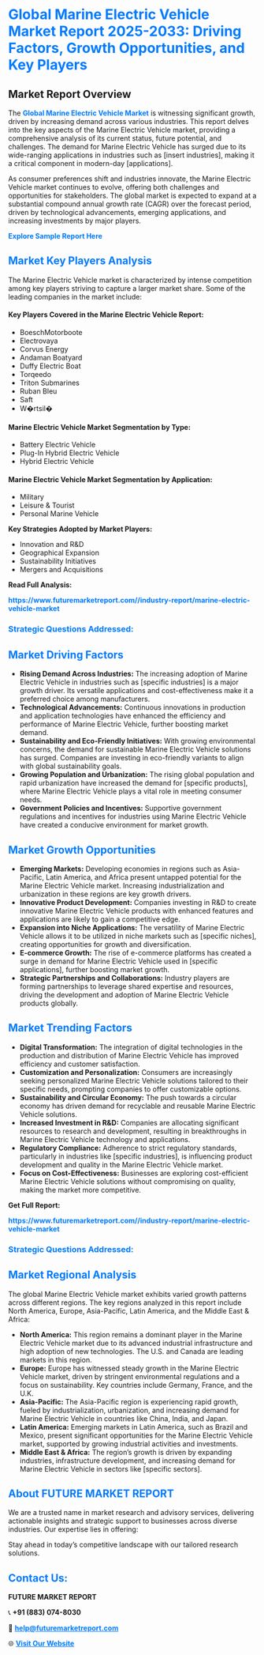 <h1 style="color: #007BFF;">Global Marine Electric Vehicle Market Report 2025-2033: Driving Factors, Growth Opportunities, and Key Players</h1>

<section id="overview">
<h2>Market Report Overview</h2>
<p>The <a href="https://www.futuremarketreport.com//industry-report/marine-electric-vehicle-market" style="color: #007BFF; text-decoration: none;"><strong>Global Marine Electric Vehicle Market</strong></a> is witnessing significant growth, driven by increasing demand across various industries. This report delves into the key aspects of the Marine Electric Vehicle market, providing a comprehensive analysis of its current status, future potential, and challenges. The demand for Marine Electric Vehicle has surged due to its wide-ranging applications in industries such as [insert industries], making it a critical component in modern-day [applications].</p>
<p>As consumer preferences shift and industries innovate, the Marine Electric Vehicle market continues to evolve, offering both challenges and opportunities for stakeholders. The global market is expected to expand at a substantial compound annual growth rate (CAGR) over the forecast period, driven by technological advancements, emerging applications, and increasing investments by major players.</p>
</section>

<section id="overview">
<p><a href="https://www.futuremarketreport.com//request-sample/reportId=63617" style="color: #007BFF; text-decoration: none;"><strong>Explore Sample Report Here</strong></a></p>
</section>

<section id="key-players">
<h2 style="color: #007BFF;">Market Key Players Analysis</h2>
<p>The Marine Electric Vehicle market is characterized by intense competition among key players striving to capture a larger market share. Some of the leading companies in the market include:</p>
<h4>Key Players Covered in the Marine Electric Vehicle Report:</h4>
<ul><li>BoeschMotorboote</li><li>Electrovaya</li><li>Corvus Energy</li><li>Andaman Boatyard</li><li>Duffy Electric Boat</li><li>Torqeedo</li><li>Triton Submarines</li><li>Ruban Bleu</li><li>Saft</li><li>W�rtsil�</li></ul>
<h4>Marine Electric Vehicle Market Segmentation by Type:</h4>
<ul><li>Battery Electric Vehicle</li><li>Plug-In Hybrid Electric Vehicle</li><li>Hybrid Electric Vehicle</li></ul>

<h4>Marine Electric Vehicle Market Segmentation by Application:</h4>
<ul><li>Military</li><li>Leisure &amp; Tourist</li><li>Personal Marine Vehicle</li></ul>
<p><strong>Key Strategies Adopted by Market Players:</strong></p>
<ul>
<li>Innovation and R&D</li>
<li>Geographical Expansion</li>
<li>Sustainability Initiatives</li>
<li>Mergers and Acquisitions</li>
</ul>
</section>

<section>
<p><strong>Read Full Analysis: </strong></p><a href="https://www.futuremarketreport.com//industry-report/marine-electric-vehicle-market" style="color: #007BFF; text-decoration: none;"><strong>https://www.futuremarketreport.com//industry-report/marine-electric-vehicle-market</strong></a>
<h3 style="color: #007BFF;">Strategic Questions Addressed:</h3>
</section>

<section id="driving-factors">
<h2 style="color: #007BFF;">Market Driving Factors</h2>
<ul>
<li><strong>Rising Demand Across Industries:</strong> The increasing adoption of Marine Electric Vehicle in industries such as [specific industries] is a major growth driver. Its versatile applications and cost-effectiveness make it a preferred choice among manufacturers.</li>
<li><strong>Technological Advancements:</strong> Continuous innovations in production and application technologies have enhanced the efficiency and performance of Marine Electric Vehicle, further boosting market demand.</li>
<li><strong>Sustainability and Eco-Friendly Initiatives:</strong> With growing environmental concerns, the demand for sustainable Marine Electric Vehicle solutions has surged. Companies are investing in eco-friendly variants to align with global sustainability goals.</li>
<li><strong>Growing Population and Urbanization:</strong> The rising global population and rapid urbanization have increased the demand for [specific products], where Marine Electric Vehicle plays a vital role in meeting consumer needs.</li>
<li><strong>Government Policies and Incentives:</strong> Supportive government regulations and incentives for industries using Marine Electric Vehicle have created a conducive environment for market growth.</li>
</ul>
</section>

<section id="growth-opportunities">
<h2 style="color: #007BFF;">Market Growth Opportunities</h2>
<ul>
<li><strong>Emerging Markets:</strong> Developing economies in regions such as Asia-Pacific, Latin America, and Africa present untapped potential for the Marine Electric Vehicle market. Increasing industrialization and urbanization in these regions are key growth drivers.</li>
<li><strong>Innovative Product Development:</strong> Companies investing in R&D to create innovative Marine Electric Vehicle products with enhanced features and applications are likely to gain a competitive edge.</li>
<li><strong>Expansion into Niche Applications:</strong> The versatility of Marine Electric Vehicle allows it to be utilized in niche markets such as [specific niches], creating opportunities for growth and diversification.</li>
<li><strong>E-commerce Growth:</strong> The rise of e-commerce platforms has created a surge in demand for Marine Electric Vehicle used in [specific applications], further boosting market growth.</li>
<li><strong>Strategic Partnerships and Collaborations:</strong> Industry players are forming partnerships to leverage shared expertise and resources, driving the development and adoption of Marine Electric Vehicle products globally.</li>
</ul>
</section>

<section id="trending-factors">
<h2 style="color: #007BFF;">Market Trending Factors</h2>
<ul>
<li><strong>Digital Transformation:</strong> The integration of digital technologies in the production and distribution of Marine Electric Vehicle has improved efficiency and customer satisfaction.</li>
<li><strong>Customization and Personalization:</strong> Consumers are increasingly seeking personalized Marine Electric Vehicle solutions tailored to their specific needs, prompting companies to offer customizable options.</li>
<li><strong>Sustainability and Circular Economy:</strong> The push towards a circular economy has driven demand for recyclable and reusable Marine Electric Vehicle solutions.</li>
<li><strong>Increased Investment in R&D:</strong> Companies are allocating significant resources to research and development, resulting in breakthroughs in Marine Electric Vehicle technology and applications.</li>
<li><strong>Regulatory Compliance:</strong> Adherence to strict regulatory standards, particularly in industries like [specific industries], is influencing product development and quality in the Marine Electric Vehicle market.</li>
<li><strong>Focus on Cost-Effectiveness:</strong> Businesses are exploring cost-efficient Marine Electric Vehicle solutions without compromising on quality, making the market more competitive.</li>
</ul>
</section>

<section>
<p><strong>Get Full Report: </strong></p><a href="https://www.futuremarketreport.com//industry-report/marine-electric-vehicle-market" style="color: #007BFF; text-decoration: none;"><strong>https://www.futuremarketreport.com//industry-report/marine-electric-vehicle-market</strong></a>
<h3 style="color: #007BFF;">Strategic Questions Addressed:</h3>
</section>


<section id="regional-analysis">
<h2 style="color: #007BFF;">Market Regional Analysis</h2>
<p>The global Marine Electric Vehicle market exhibits varied growth patterns across different regions. The key regions analyzed in this report include North America, Europe, Asia-Pacific, Latin America, and the Middle East & Africa:</p>
<ul>
<li><strong>North America:</strong> This region remains a dominant player in the Marine Electric Vehicle market due to its advanced industrial infrastructure and high adoption of new technologies. The U.S. and Canada are leading markets in this region.</li>
<li><strong>Europe:</strong> Europe has witnessed steady growth in the Marine Electric Vehicle market, driven by stringent environmental regulations and a focus on sustainability. Key countries include Germany, France, and the U.K.</li>
<li><strong>Asia-Pacific:</strong> The Asia-Pacific region is experiencing rapid growth, fueled by industrialization, urbanization, and increasing demand for Marine Electric Vehicle in countries like China, India, and Japan.</li>
<li><strong>Latin America:</strong> Emerging markets in Latin America, such as Brazil and Mexico, present significant opportunities for the Marine Electric Vehicle market, supported by growing industrial activities and investments.</li>
<li><strong>Middle East & Africa:</strong> The region’s growth is driven by expanding industries, infrastructure development, and increasing demand for Marine Electric Vehicle in sectors like [specific sectors].</li>
</ul>
</section>

<footer>
<h2 style="color: #007BFF;">About FUTURE MARKET REPORT</h2>
<p>We are a trusted name in market research and advisory services, delivering actionable insights and strategic support to businesses across diverse industries. Our expertise lies in offering:</p>

<p>Stay ahead in today’s competitive landscape with our tailored research solutions.</p>

<h2 style="color: #007BFF;">Contact Us:</h2>
<p><strong>FUTURE MARKET REPORT</strong></p>
<p>📞 <strong>+91 (883) 074-8030</strong></p>
<p>📧 <strong><a href="mailto:help@futuremarketreport.com" style="color: #007BFF;">help@futuremarketreport.com</a></strong></p>
<p>🌐 <strong><a href="https://www.futuremarketreport.com/" style="color: #007BFF;">Visit Our Website</a></strong></p>
</footer>